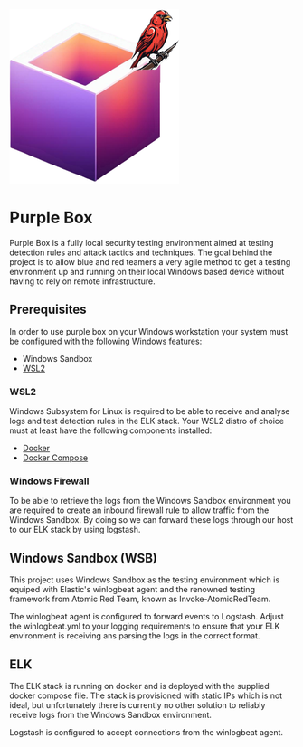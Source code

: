 ![Purplebox](purplebox.png)

# Purple Box
Purple Box is a fully local security testing environment aimed at testing detection rules and attack tactics and techniques. The goal behind the project is to allow blue and red teamers a very agile method to get a testing environment up and running on their local Windows based device without having to rely on remote infrastructure.

## Prerequisites
In order to use purple box on your Windows workstation your system must be configured with the following Windows features:
- Windows Sandbox
- [WSL2](https://learn.microsoft.com/en-us/windows/wsl/install)

### WSL2
Windows Subsystem for Linux is required to be able to receive and analyse logs and test detection rules in the ELK stack. Your WSL2 distro of choice must at least have the following components installed:
- [Docker](https://docs.docker.com/engine/install/)
- [Docker Compose](https://docs.docker.com/compose/install/linux/)

### Windows Firewall
To be able to retrieve the logs from the Windows Sandbox environment you are required to create an inbound firewall rule to allow traffic from the Windows Sandbox. By doing so we can forward these logs through our host to our ELK stack by using logstash.

## Windows Sandbox (WSB)
This project uses Windows Sandbox as the testing environment which is equiped with Elastic's winlogbeat agent and the renowned testing framework from Atomic Red Team, known as Invoke-AtomicRedTeam.

The winlogbeat agent is configured to forward events to Logstash. Adjust the winlogbeat.yml to your logging requirements to ensure that your ELK environment is receiving ans parsing the logs in the correct format.

## ELK
The ELK stack is running on docker and is deployed with the supplied docker compose file. The stack is provisioned with static IPs which is not ideal, but unfortunately there is currently no other solution to reliably receive logs from the Windows Sandbox environment. 

Logstash is configured to accept connections from the winlogbeat agent.
